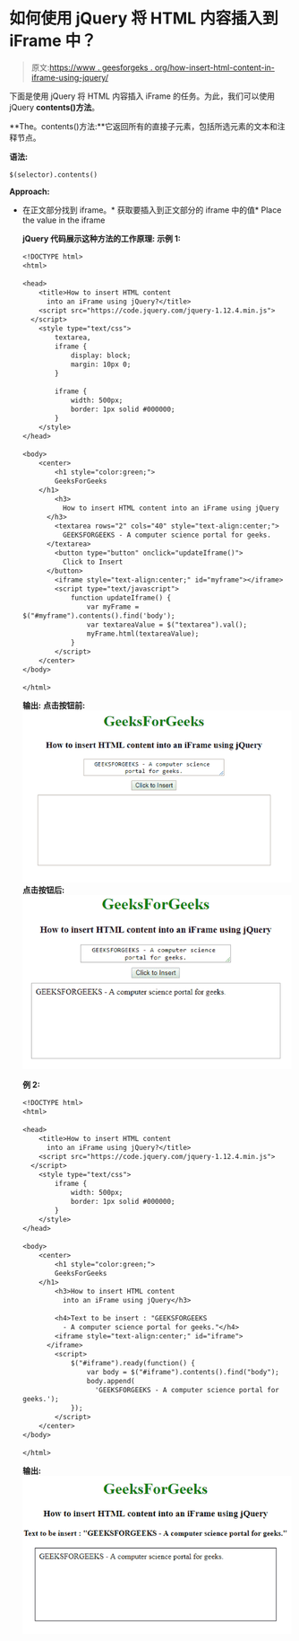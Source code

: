 # 如何使用 jQuery 将 HTML 内容插入到 iFrame 中？

> 原文:[https://www . geesforgeks . org/how-insert-html-content-in-iframe-using-jquery/](https://www.geeksforgeeks.org/how-to-insert-html-content-into-an-iframe-using-jquery/)

下面是使用 jQuery 将 HTML 内容插入 iFrame 的任务。为此，我们可以使用 jQuery **contents()方法**。

**The。contents()方法:**它返回所有的直接子元素，包括所选元素的文本和注释节点。

**语法:**

```
$(selector).contents()
```

**Approach:**

*   在正文部分找到 iframe。*   获取要插入到正文部分的 iframe 中的值*   Place the value in the iframe

    **jQuery 代码展示这种方法的工作原理:**
    **示例 1:**

    ```
    <!DOCTYPE html>
    <html>

    <head>
        <title>How to insert HTML content 
          into an iFrame using jQuery?</title>
        <script src="https://code.jquery.com/jquery-1.12.4.min.js">
      </script>
        <style type="text/css">
            textarea,
            iframe {
                display: block;
                margin: 10px 0;
            }

            iframe {
                width: 500px;
                border: 1px solid #000000;
            }
        </style>
    </head>

    <body>
        <center>
            <h1 style="color:green;"> 
            GeeksForGeeks 
        </h1>
            <h3>
              How to insert HTML content into an iFrame using jQuery
          </h3>
            <textarea rows="2" cols="40" style="text-align:center;">
              GEEKSFORGEEKS - A computer science portal for geeks.
          </textarea>
            <button type="button" onclick="updateIframe()">
              Click to Insert
          </button>
            <iframe style="text-align:center;" id="myframe"></iframe>
            <script type="text/javascript">
                function updateIframe() {
                    var myFrame = $("#myframe").contents().find('body');
                    var textareaValue = $("textarea").val();
                    myFrame.html(textareaValue);
                }
            </script>
        </center>
    </body>

    </html>
    ```

    **输出:**
    **点击按钮前:**
    ![](img/680fd62f0b3acc9467a2e8664708bbed.png)
    **点击按钮后:**
    ![](img/73aa89d802f5bca2b2b9a37c7522133c.png)

    **例 2:**

    ```
    <!DOCTYPE html>
    <html>

    <head>
        <title>How to insert HTML content
          into an iFrame using jQuery?</title>
        <script src="https://code.jquery.com/jquery-1.12.4.min.js">
      </script>
        <style type="text/css">
            iframe {
                width: 500px;
                border: 1px solid #000000;
            }
        </style>
    </head>

    <body>
        <center>
            <h1 style="color:green;"> 
            GeeksForGeeks 
        </h1>
            <h3>How to insert HTML content 
              into an iFrame using jQuery</h3>

            <h4>Text to be insert : "GEEKSFORGEEKS 
              - A computer science portal for geeks."</h4>
            <iframe style="text-align:center;" id="iframe">
          </iframe>
            <script>
                $("#iframe").ready(function() {
                    var body = $("#iframe").contents().find("body");
                    body.append(
                      'GEEKSFORGEEKS - A computer science portal for geeks.');
                });
            </script>
        </center>
    </body>

    </html>
    ```

    **输出:**
    ![](img/9187b2b671c5b9067db94b14a5d1af30.png)